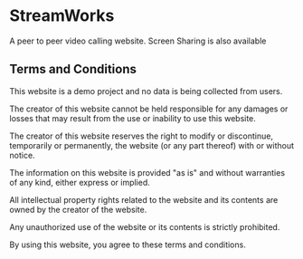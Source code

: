 # StreamWorks
A peer to peer video calling website. Screen Sharing is also available

## Terms and Conditions

This website is a demo project and no data is being collected from users.

The creator of this website cannot be held responsible for any damages or losses that may result from the use or inability to use this website.

The creator of this website reserves the right to modify or discontinue, temporarily or permanently, the website (or any part thereof) with or without notice.

The information on this website is provided "as is" and without warranties of any kind, either express or implied.

All intellectual property rights related to the website and its contents are owned by the creator of the website.

Any unauthorized use of the website or its contents is strictly prohibited.

By using this website, you agree to these terms and conditions.
